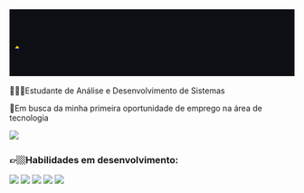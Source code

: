<img src="titulo.svg">

👨🏼‍💻Estudante de Análise e Desenvolvimento de Sistemas

🔭Em busca da minha primeira oportunidade de emprego na área de tecnologia

[![](https://img.shields.io/badge/LinkedIn-0077B5?style=for-the-badge&logo=linkedin&logoColor=white)](https://www.linkedin.com/in/aurussoares/)



### 👉🏼Habilidades em desenvolvimento:
<div>
    <img src="https://img.shields.io/badge/Java-ED8B00?style=for-the-badge&logo=openjdk&logoColor=white">
    <img src="https://img.shields.io/badge/JavaScript-F7DF1E?style=for-the-badge&logo=javascript&logoColor=black">
    <img src="https://img.shields.io/badge/CSS3-1572B6?style=for-the-badge&logo=css3&logoColor=white">
    <img src="https://img.shields.io/badge/HTML5-E34F26?style=for-the-badge&logo=html5&logoColor=white">
    <img src="https://img.shields.io/badge/mysql-4479A1.svg?style=for-the-badge&logo=mysql&logoColor=white">
</div>

